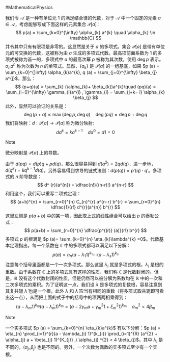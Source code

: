 #MathematicalPhysics 

我们令 $\mathcal{A}$ 是一种有单位元 $1$ 的满足结合律的代数，对于 $\mathcal{A}$ 中一个固定的元素 $a \in \mathcal{A}$，考虑能够写成下面这样的元素集合 $\mathcal{P}[a]$：
$$
p(a) = \sum_{k=0}^{\infty}  \alpha_{k} a^{k} \quad  \alpha_{k} \in \mathbb{C}
$$
并令其中只有有限项是非零的。这显然是关于 $a$ 的多项式。集合 $\mathcal{P}[a]$ 是带有单位元的可交换的代数，这被称为由 $a$ 生成的多项式代数。最高项前面系数为 1 的多项式被称为首一的，多项式中 $a$ 的最高次幂 $p$ 被称为其次数，使用 $\deg p$ 表示。$\alpha_{n}a^{n}$ 称为次数为 $n$ 的单项式。显然，$\{a_{k}\}$ 是 $\mathcal{P}[a]$ 的一组基底，如果 $p (a) = \sum_{k=0}^{]infty} \alpha_{k}a^{k}, q (a) = \sum_{j=0}^{\infty} \beta_{j} a^{j}$，那么：
$$
(p+q)(a) = \sum_{k} (\alpha_{k}+ \beta_{k})a^{k}\quad (pq)(a) = \sum_{i=0}^{\infty} \gamma_{i}a^{i}  , \gamma_{i} = \sum_{j+k= i} \alpha_{k} \beta_{j}
$$
此外，显然可以验证的关系是：
$$
\deg(p+q) \le \max(\deg p,\deg q) \quad \deg (pq) = \deg  p + \deg q
$$
我们将映射：$d : \mathcal{P}[a] \rightarrow  \mathcal{P}[a]$ 称为微分映射:
$$
da^{k}  = k  a^{k-1} \quad  da^{0}  = d1  = 0 
$$
>[!note]
>微分映射是 $\mathcal{P}[a]$ 上的导数。

由于 $d (pq) = d (p) q  +  p d(q)$，那么很容易得到 $d (q^{2}) = 2qd(q)$，进一步地，$d (q^{k}) = k q^{k-1} d(q)$。另外容易得到求导的链式法则：$d (p (q)) = p' (q) \cdot q'$。多项式的 $n$ 阶导数是：
$$
d^ {r}(a^{n}) = \dfrac{n!}{(n-r)!} a^{n-r} 
$$
利用这个，我们可以重写二项式定理：
$$
(a+b)^{n}  = \sum_{r=0}^{n} C_{n}^{r} a^{n-r}  b^{r}  = \sum_{r=0}^{n} \dfrac{1}{r!} d^{r}(a^{n}) b^{r}
$$
这里左侧是 $p(a+b)$ 中的某一项，因此取上式的线性组合可以给出 $p$ 的泰勒公式：
$$
p(a+b) = \sum_{r=0}^{n}  \dfrac{p^{(r)} (a)}{r!} b^{r}
$$
多项式 $p$ 的根满足 $p (a)=  \sum_{k=0}^{n} \eta_{k}\lambda^{k} =0$。代数基本定理指出，每一个系数在 $\mathbb{C}$ 中的多项式都可以满足以下分解：
$$
p(a) = \eta_{n} (a - \lambda_{1} 1)^{k_{1}} \cdots  (a - \lambda_{s} 1)^{k_{s}}
$$
注意每个括号里面都是一个一次多项式。那么这里 $\lambda_{i}$ 就是多项式的根，$\lambda_{i}$ 是根的重数。由于系数在 $\mathbb{C}$ 上的多项式具有这样的性质，我们称 $\mathbb{C}$ 是代数封闭的。但是，$\mathbb{R}$ 没有这个代数封闭的性质，但是仍然可以被分解为系数均在 $\mathbb{R}$ 中的一次和二次多项式的乘积。为了证明这一点，我们设 $\lambda$ 是多项式的复数根，容易注意到其复共轭 $\bar  \lambda$ 也是一个根，此外 $\lambda$ 和 $\bar \lambda$ 应当有相同的重数（将多项式取共轭即可看出这一点），从而把上面的式子中的括号中的项两两相乘得到：
$$
(a - \lambda_{m} 1)^{k_{m}} (a - \bar  \lambda_{m}1)^{k_{m}} = (a - 2 \gamma_{m} a + \gamma^{2}_{m} 1+ \xi ^{2}_{m}1)^{k_{m}} \quad \alpha_{m}^{2} < 4 \beta_{m}
$$
>[!note]
>一个实多项式 $p (a) = \sum_{k=0}^{n}  \eta_{k}a^{k}$ 有以下分解：$p (a) = \eta_{n} \prod_{i=1}^{r}(a - \lambda_{i} 1)^{k_{i}} \prod_{i=1}^{R} (a^{2} + \alpha_{j} a + \beta_{j} 1)^{K_{j}} ,\  \alpha_{j} ^{2} < 4 \beta_{j}$。其中 $\lambda_{i}$ 是不同的，$(\alpha_{j},\beta_{j})$ 也是不同的。另外，一个次数为偶数的实多项式至少有一个实根。








